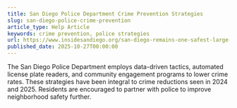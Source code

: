 ```yaml
---
title: San Diego Police Department Crime Prevention Strategies
slug: san-diego-police-crime-prevention
article_type: Help Article
keywords: crime prevention, police strategies
url: https://www.insidesandiego.org/san-diego-remains-one-safest-large-us-cities-crime-drops-third-straight-year
published_date: 2025-10-27T00:00:00
---
```


The San Diego Police Department employs data-driven tactics, automated license plate readers, and community engagement programs to lower crime rates. These strategies have been integral to crime reductions seen in 2024 and 2025. Residents are encouraged to partner with police to improve neighborhood safety further.